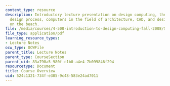 ```yaml
---
content_type: resource
description: Introductory lecture presentation on design computing, the architectural
  design process, computers in the field of architecture, CAD, and designing a cabin
  on the beach.
file: /media/courses/4-500-introduction-to-design-computing-fall-2008/524c1321734fe3059c48583e24ad7011_lec1a.pdf
file_type: application/pdf
learning_resource_types:
- Lecture Notes
ocw_type: OCWFile
parent_title: Lecture Notes
parent_type: CourseSection
parent_uid: 83a790a5-980f-c1b0-a4e4-7b099846f294
resourcetype: Document
title: Course Overview
uid: 524c1321-734f-e305-9c48-583e24ad7011
---
```

